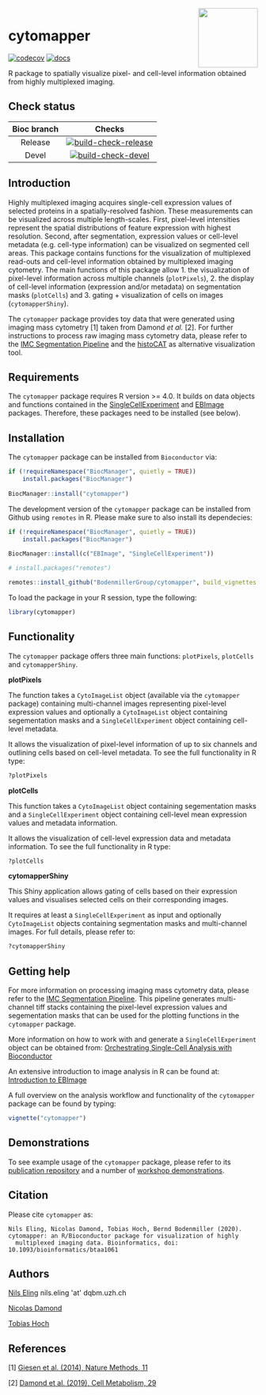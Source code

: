 <img src="inst/imgs/cytomapper_sticker.png" align="right" alt="" width="120" />

# cytomapper

<!-- badges: start -->
[![codecov](https://codecov.io/gh/BodenmillerGroup/cytomapper/branch/master/graph/badge.svg)](https://codecov.io/gh/BodenmillerGroup/cytomapper)
[![docs](https://github.com/BodenmillerGroup/cytomapper/workflows/docs/badge.svg?branch=master)](https://github.com/BodenmillerGroup/cytomapper/actions?query=workflow%3Adocs)
<!-- badges: end -->

R package to spatially visualize pixel- and cell-level information obtained from highly multiplexed imaging.

## Check status

| Bioc branch | Checks |
|:-----------:|:------:|
| Release     |[![build-check-release](https://github.com/BodenmillerGroup/cytomapper/workflows/build-checks-release/badge.svg)](https://github.com/BodenmillerGroup/cytomapper/actions?query=workflow%3Abuild-checks-release)|
| Devel       |[![build-check-devel](https://github.com/BodenmillerGroup/cytomapper/workflows/build-checks-devel/badge.svg)](https://github.com/BodenmillerGroup/cytomapper/actions?query=workflow%3Abuild-checks-devel)|


## Introduction

Highly multiplexed imaging acquires single-cell expression values of selected proteins in a spatially-resolved fashion. 
These measurements can be visualized across multiple length-scales. 
First, pixel-level intensities represent the spatial distributions of feature expression with highest resolution. 
Second, after segmentation, expression values or cell-level metadata (e.g. cell-type information) can be visualized on segmented cell areas. 
This package contains functions for the visualization of multiplexed read-outs and cell-level information obtained by multiplexed imaging cytometry. 
The main functions of this package allow 1. the visualization of pixel-level information across multiple channels (`plotPixels`), 2. the display of cell-level information (expression and/or metadata) on segmentation masks (`plotCells`) and 3. gating + visualization of cells on images (`cytomapperShiny`).

The `cytomapper` package provides toy data that were generated using imaging mass cytometry [1] taken from Damond _et al._ [2].
For further instructions to process raw imaging mass cytometry data, please refer to the [IMC Segmentation Pipeline](https://github.com/BodenmillerGroup/ImcSegmentationPipeline) and the [histoCAT](https://github.com/BodenmillerGroup/histoCAT) as alternative visualization tool.

## Requirements

The `cytomapper` package requires R version >= 4.0.
It builds on data objects and functions contained in the [SingleCellExperiment](https://bioconductor.org/packages/release/bioc/html/SingleCellExperiment.html) and [EBImage](https://bioconductor.org/packages/release/bioc/html/EBImage.html) packages.
Therefore, these packages need to be installed (see below).

## Installation

The `cytomapper` package can be installed from `Bioconductor` via:

```r
if (!requireNamespace("BiocManager", quietly = TRUE))
    install.packages("BiocManager")
    
BiocManager::install("cytomapper")
```

The development version of the `cytomapper` package can be installed from Github using `remotes` in R.
Please make sure to also install its dependecies:

```r
if (!requireNamespace("BiocManager", quietly = TRUE))
    install.packages("BiocManager")
    
BiocManager::install(c("EBImage", "SingleCellExperiment"))

# install.packages("remotes")

remotes::install_github("BodenmillerGroup/cytomapper", build_vignettes = TRUE)
```

To load the package in your R session, type the following:

```r
library(cytomapper)
```

## Functionality

The `cytomapper` package offers three main functions: `plotPixels`, `plotCells` and `cytomapperShiny`.

**plotPixels**

The function takes a `CytoImageList` object (available via the `cytomapper` package) containing multi-channel images representing pixel-level expression values and optionally a `CytoImageList` object containing segementation masks and a `SingleCellExperiment` object containing cell-level metadata.

It allows the visualization of pixel-level information of up to six channels and outlining cells based on cell-level metadata.
To see the full functionality in R type:

```r
?plotPixels
```

**plotCells**

This function takes a `CytoImageList` object containing segementation masks and a `SingleCellExperiment` object containing cell-level mean expression values and metadata information.

It allows the visualization of cell-level expression data and metadata information.
To see the full functionality in R type:

```r
?plotCells
```

**cytomapperShiny**

This Shiny application allows gating of cells based on their expression values and visualises selected cells on their corresponding images. 

It requires at least a `SingleCellExperiment` as input and optionally `CytoImageList` objects containing segmentation masks and multi-channel images.
For full details, please refer to:

```r
?cytomapperShiny
```

## Getting help

For more information on processing imaging mass cytometry data, please refer to the [IMC Segmentation Pipeline](https://github.com/BodenmillerGroup/ImcSegmentationPipeline). 
This pipeline generates multi-channel tiff stacks containing the pixel-level expression values and segementation masks that can be used for the plotting functions in the `cytomapper` package.

More information on how to work with and generate a `SingleCellExperiment` object can be obtained from: [Orchestrating Single-Cell Analysis with Bioconductor](https://osca.bioconductor.org/data-infrastructure.html)

An extensive introduction to image analysis in R can be found at: [Introduction to EBImage](https://bioconductor.org/packages/release/bioc/vignettes/EBImage/inst/doc/EBImage-introduction.html)

A full overview on the analysis workflow and functionality of the `cytomapper` package can be found by typing:

```r
vignette("cytomapper")
```

## Demonstrations

To see example usage of the `cytomapper` package, please refer to its [publication repository](https://github.com/BodenmillerGroup/cytomapper_publication) and a number of [workshop demonstrations](https://github.com/BodenmillerGroup/cytomapper_demos).

## Citation

Please cite `cytomapper` as:

```
Nils Eling, Nicolas Damond, Tobias Hoch, Bernd Bodenmiller (2020). cytomapper: an R/Bioconductor package for visualization of highly
  multiplexed imaging data. Bioinformatics, doi: 10.1093/bioinformatics/btaa1061
```

## Authors

[Nils Eling](https://github.com/nilseling) nils.eling 'at' dqbm.uzh.ch

[Nicolas Damond](https://github.com/ndamond)

[Tobias Hoch](https://github.com/toobiwankenobi)


## References

[1] [Giesen et al. (2014), Nature Methods, 11](https://www.nature.com/articles/nmeth.2869)

[2] [Damond et al. (2019), Cell Metabolism, 29](https://www.cell.com/cell-metabolism/fulltext/S1550-4131(18)30691-0)




